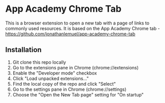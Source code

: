 # App Academy Chrome Tab

This is a browser extension to open a new tab with a page of links to commonly used resources. It is based on the App Academy Chrome tab - https://github.com/jonathanlemuel/app-academy-chrome-tab

## Installation

1. Git clone this repo locally
2. Go to the extensions pane in Chrome (chrome://extensions)
3. Enable the "Developer mode" checkbox
4. Click "Load unpacked extensions..."
5. Find the local copy of the repo and click "Select"
6. Go to the settings pane in Chrome (chrome://settings)
7. Choose the "Open the New Tab page" setting for "On startup"